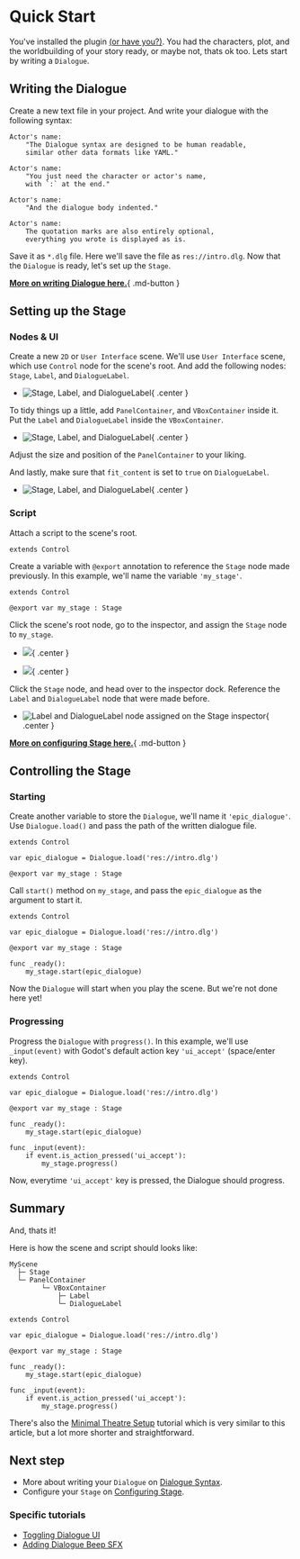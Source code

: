 # Quick Start

You've installed the plugin [(or have you?)](installation.md "Installing the plugin."). You had the characters, plot, and the worldbuilding of your story ready, or maybe not, thats ok too.
Lets start by writing a `Dialogue`.

## Writing the Dialogue

Create a new text file in your project. And write your dialogue with the following syntax:

```
Actor's name:
    "The Dialogue syntax are designed to be human readable,
    similar other data formats like YAML."

Actor's name:
    "You just need the character or actor's name,
    with `:` at the end."

Actor's name:
    "And the dialogue body indented."

Actor's name:
    The quotation marks are also entirely optional,
    everything you wrote is displayed as is.

```

Save it as `*.dlg` file. Here we'll save the file as `res://intro.dlg`. Now that the `Dialogue` is ready, let's set up the `Stage`.

[**More on writing Dialogue here.**](class/dialogue/syntax.md){ .md-button }

## Setting up the Stage

### Nodes & UI

Create a new `2D` or `User Interface` scene. We'll use `User Interface` scene, which use `Control` node for the scene's root. And add the following nodes: `Stage`, `Label`, and `DialogueLabel`.

<div class="grid cards" markdown>

- ![Stage, Label, and DialogueLabel](quickstart/nodes_1.png){ .center }

</div>

To tidy things up a little, add `PanelContainer`, and `VBoxContainer` inside it. Put the `Label` and `DialogueLabel` inside the `VBoxContainer`.

<div class="grid cards" markdown>

- ![Stage, Label, and DialogueLabel](quickstart/nodes_2.png){ .center }

</div>

Adjust the size and position of the `PanelContainer` to your liking.

And lastly, make sure that `fit_content` is set to `true` on `DialogueLabel`.

<div class="grid cards" markdown>

- ![Stage, Label, and DialogueLabel](quickstart/dialogue_label-fit_content.png){ .center }

</div>

### Script

Attach a script to the scene's root.

```gdscript
extends Control
```

Create a variable with `@export` annotation to reference the `Stage` node made previously. In this example, we'll name the variable `'my_stage'`.

```gdscript hl_lines="3"
extends Control

@export var my_stage : Stage
```

Click the scene's root node, go to the inspector, and assign the `Stage` node to `my_stage`.

<div class="grid cards" markdown>

- ![](quickstart/my_stage.png){ .center }

- ![](tutorials/minimal_setup/stage_node_2.png){ .center }

</div>

Click the `Stage` node, and head over to the inspector dock. Reference the `Label` and `DialogueLabel` node that were made before.

<div class="grid cards" markdown>

- ![Label and DialogueLabel node assigned on the Stage inspector](tutorials/minimal_setup/stage_required_nodes.png){ .center }

</div>

[**More on configuring Stage here.**](class/stage/configuration.md){ .md-button }

## Controlling the Stage

### Starting

Create another variable to store the `Dialogue`, we'll name it `'epic_dialogue'`. Use `Dialogue.load()` and pass the path of the written dialogue file.

```gdscript hl_lines="3"
extends Control

var epic_dialogue = Dialogue.load('res://intro.dlg')

@export var my_stage : Stage
```

Call `start()` method on `my_stage`, and pass the `epic_dialogue` as the argument to start it.

```gdscript hl_lines="7 8"
extends Control

var epic_dialogue = Dialogue.load('res://intro.dlg')

@export var my_stage : Stage

func _ready():
    my_stage.start(epic_dialogue)
```

Now the `Dialogue` will start when you play the scene. But we're not done here yet!

### Progressing

Progress the `Dialogue` with `progress()`. In this example, we'll use `_input(event)` with Godot's default action key `'ui_accept'` (space/enter key).

```gdscript hl_lines="10 11 12"
extends Control

var epic_dialogue = Dialogue.load('res://intro.dlg')

@export var my_stage : Stage

func _ready():
    my_stage.start(epic_dialogue)

func _input(event):
    if event.is_action_pressed('ui_accept'):
        my_stage.progress()
```

Now, everytime `'ui_accept'` key is pressed, the Dialogue should progress.

## Summary

And, thats it!

Here is how the scene and script should looks like:

```
MyScene
  ├─ Stage
  └─ PanelContainer
        └─ VBoxContainer
            ├─ Label
            └─ DialogueLabel
```

```gdscript
extends Control

var epic_dialogue = Dialogue.load('res://intro.dlg')

@export var my_stage : Stage

func _ready():
    my_stage.start(epic_dialogue)

func _input(event):
    if event.is_action_pressed('ui_accept'):
        my_stage.progress()
```

There's also the [Minimal Theatre Setup](tutorials/minimal_setup/index.md) tutorial which is very similar to this article, but a lot more shorter and straightforward.

## Next step

* More about writing your `Dialogue` on [Dialogue Syntax](class/dialogue/syntax.md).
* Configure your `Stage` on [Configuring Stage](class/stage/configuration.md).

### Specific tutorials

* [Toggling Dialogue UI](tutorials/dialogue_ui_toggle/index.md)
* [Adding Dialogue Beep SFX](tutorials/dialogue_beep/index.md)